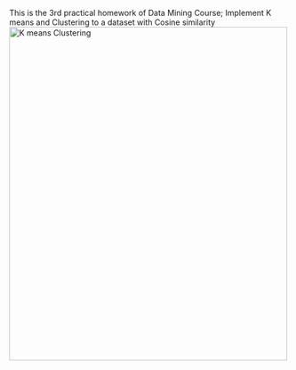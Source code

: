 This is the 3rd practical homework of Data Mining Course;
Implement K means and Clustering to a dataset with Cosine similarity
<img src="https://images.datacamp.com/image/upload/v1678462092/image7_a1777d39aa.png" alt="K means Clustering" width="500" height="600">
